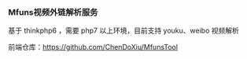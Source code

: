 <!--
 * @Author: chedoxiu
 * @Date: 2021-02-23 19:28:11
 * @LastEditTime: 2021-02-24 16:23:18
 * @LastEditors: Please set LastEditors
 * @Description: In User Settings Edit
 * @FilePath: \think\README.md
-->
### Mfuns视频外链解析服务

基于 thinkphp6 ，需要 php7 以上环境，目前支持 youku、weibo 视频解析

前端仓库：https://github.com/ChenDoXiu/MfunsTool
